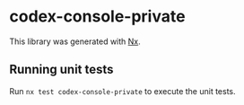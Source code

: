 # codex-console-private

This library was generated with [Nx](https://nx.dev).

## Running unit tests

Run `nx test codex-console-private` to execute the unit tests.
